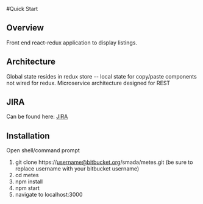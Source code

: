 #Quick Start

## Overview
Front end react-redux application to display listings.

## Architecture

Global state resides in redux store -- local state for copy/paste components not wired for redux. Microservice architecture designed for REST

## JIRA

Can be found here: [JIRA](https://serouslabs.atlassian.net/secure/RapidBoard.jspa?rapidView=1)

## Installation
Open shell/command prompt
1. git clone https://username@bitbucket.org/smada/metes.git (be sure to replace username with your bitbucket username)
2. cd metes
3. npm install
4. npm start
5. navigate to localhost:3000

